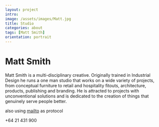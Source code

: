 ```yaml
---
layout: project
intro: 
image: /assets/images/Matt.jpg
title: Studio
categories: about
tags: [Matt Smith]
orientation: portrait
---
```


# Matt Smith

Matt Smith is a multi-disciplinary creative. Originally trained in Industrial Design he runs a one man studio that works on a wide variety of projects, from conceptual furniture to retail and hospitality fitouts, architecture, products, publishing and branding. He is attracted to projects with unconventional solutions and is dedicated to the creation of things that genuinely serve people better. 

also using [mailto](mailto:email@example.com) as protocol

+64 21 431 900
